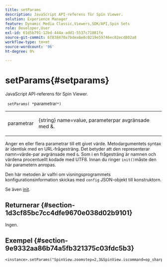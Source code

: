 ```yaml
---
title: setParams
description: JavaScript API-referens för Spin Viewer.
solution: Experience Manager
feature: Dynamic Media Classic,Viewers,SDK/API,Spin Sets
role: Developer,User
exl-id: 61d5b791-12bd-444a-add1-5537c71881fe
source-git-commit: 6f838470a7bdea8e8c0219e59746ec82ecd802a8
workflow-type: tm+mt
source-wordcount: '96'
ht-degree: 0%

---
```


# setParams{#setparams}

JavaScript API-referens för Spin Viewer.

` setParams( *`parametrar`*)`

<table id="table_896DFF34A68A403DB93A6D597461A573"> 
 <tbody> 
  <tr> 
   <td colname="col1"> <p> <span class="codeph"> <span class="varname"> parametrar</span> </span> </p> </td> 
   <td colname="col2"> <p> <span class="codeph"> {string}</span> name=value, parameterpar avgränsade med <span class="codeph"> &amp;</span>. </p> </td> 
  </tr> 
 </tbody> 
</table>

Anger en eller flera parametrar till ett givet värde. Metodargumentets syntax är identisk med en URL-frågesträng. Det betyder att den representerar namn=värde-par avgränsade med `&`. Som i en frågesträng är namnen och värdena procentuellt kodade med UTF8. Innan du ringer `init()`måste den här parametern anropas.

Den här metoden är valfri om visningsprogrammets konfigurationsinformation skickas med `config` JSON-objekt till konstruktorn.

Se även [init](../../../c-html5-s7-aem-asset-viewers/c-html5-spin-viewer-about/c-html5-spin-viewer-javascriptapiref/r-html5-spin-viewer-javascriptapiref-init.md#reference-bb4428c155e541b79797f96e17c068ae).

## Returnerar {#section-1d3cf85bc7cc4dfe9670e038d02b9101}

Ingen.

## Exempel {#section-9e9332aa86b74a5fb321375c03fdc5b3}

```
<instance>.setParams("SpinView.zoomstep=2,3&SpinView.iscommand=op_sharpen%3d1")
```
